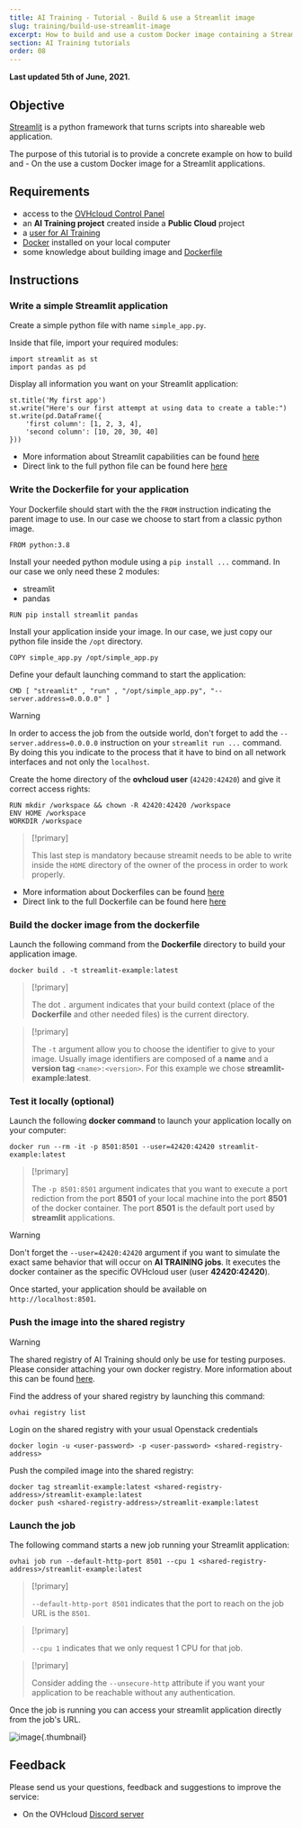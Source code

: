 ```yaml
---
title: AI Training - Tutorial - Build & use a Streamlit image
slug: training/build-use-streamlit-image
excerpt: How to build and use a custom Docker image containing a Streamlit application
section: AI Training tutorials
order: 08
---
```


**Last updated 5th of June, 2021.**

## Objective

[Streamlit](https://streamlit.io/) is a python framework that turns scripts into shareable web application.

The purpose of this tutorial is to provide a concrete example on how to build and - On the use a custom Docker image for a Streamlit applications.

## Requirements

-   access to the [OVHcloud Control Panel](https://ca.ovh.com/auth/?action=gotomanager&from=https://www.ovh.com/asia/&ovhSubsidiary=asia)
-   an **AI Training project** created inside a **Public Cloud** project
-   a [user for AI Training](https://docs.ovh.com/asia/en/publiccloud/ai/users)
-   [Docker](https://www.docker.com/get-started) installed on your local computer
-   some knowledge about building image and [Dockerfile](https://docs.docker.com/engine/reference/builder/)

## Instructions

### Write a simple Streamlit application

Create a simple python file with name `simple_app.py`.

Inside that file, import your required modules:

``` {.python}
import streamlit as st
import pandas as pd
```

Display all information you want on your Streamlit application:

``` {.python}
st.title('My first app')
st.write("Here's our first attempt at using data to create a table:")
st.write(pd.DataFrame({
    'first column': [1, 2, 3, 4],
    'second column': [10, 20, 30, 40]
}))
```

-   More information about Streamlit capabilities can be found [here](https://docs.streamlit.io/en/stable/)
-   Direct link to the full python file can be found here [here](https://github.com/ovh/ai-training-examples/blob/main/jobs/streamlit/tuto_simple_app/simple_app.py)

### Write the Dockerfile for your application

Your Dockerfile should start with the the `FROM` instruction indicating the parent image to use. In our case we choose to start from a classic python image.

``` {.console}
FROM python:3.8
```

Install your needed python module using a `pip install ...` command. In our case we only need these 2 modules:

-   streamlit
-   pandas

``` {.console}
RUN pip install streamlit pandas
```

Install your application inside your image. In our case, we just copy our python file inside the `/opt` directory.

``` {.console}
COPY simple_app.py /opt/simple_app.py
```

Define your default launching command to start the application:

``` {.console}
CMD [ "streamlit" , "run" , "/opt/simple_app.py", "--server.address=0.0.0.0" ]
```

> [!warning]
>
> In order to access the job from the outside world, don't forget to add the `--server.address=0.0.0.0` instruction on your `streamlit run ...` command. By doing this you indicate to the process that it have to bind on all network interfaces and not only the `localhost`.

Create the home directory of the **ovhcloud user** (`42420:42420`) and give it correct access rights:

``` {.console}
RUN mkdir /workspace && chown -R 42420:42420 /workspace
ENV HOME /workspace
WORKDIR /workspace
```

> [!primary]
>
> This last step is mandatory because streamit needs to be able to write inside the `HOME` directory of the owner of the process in order to work properly.

-   More information about Dockerfiles can be found [here](https://docs.docker.com/engine/reference/builder/)
-   Direct link to the full Dockerfile can be found here [here](https://github.com/ovh/ai-training-examples/blob/main/jobs/streamlit/tuto_simple_app/Dockerfile)

### Build the docker image from the dockerfile

Launch the following command from the **Dockerfile** directory to build your application image.

``` {.console}
docker build . -t streamlit-example:latest
```

> [!primary]
>
> The dot `.` argument indicates that your build context (place of the **Dockerfile** and other needed files) is the current directory.

> [!primary]
>
> The `-t` argument allow you to choose the identifier to give to your image. Usually image identifiers are composed of a **name** and a **version tag** `<name>:<version>`. For this example we chose **streamlit-example:latest**.

### Test it locally (optional)

Launch the following **docker command** to launch your application locally on your computer:

``` {.console}
docker run --rm -it -p 8501:8501 --user=42420:42420 streamlit-example:latest
```

> [!primary]
>
> The `-p 8501:8501` argument indicates that you want to execute a port rediction from the port **8501** of your local machine into the port **8501** of the docker container. The port **8501** is the default port used by **streamlit** applications.

> [!warning]
>
> Don't forget the `--user=42420:42420` argument if you want to simulate the exact same behavior that will occur on **AI TRAINING jobs**. It executes the docker container as the specific OVHcloud user (user **42420:42420**).

Once started, your application should be available on `http://localhost:8501`.

### Push the image into the shared registry

> [!warning]
>
> The shared registry of AI Training should only be use for testing purposes. Please consider attaching your own docker registry. More information about this can be found [here](https://docs.ovh.com/asia/en/publiccloud/ai/training/add-private-registry).

Find the address of your shared registry by launching this command:

``` {.console}
ovhai registry list
```

Login on the shared registry with your usual Openstack credentials

``` {.console}
docker login -u <user-password> -p <user-password> <shared-registry-address>
```

Push the compiled image into the shared registry:

``` {.console}
docker tag streamlit-example:latest <shared-registry-address>/streamlit-example:latest
docker push <shared-registry-address>/streamlit-example:latest
```

### Launch the job

The following command starts a new job running your Streamlit application:

``` {.console}
ovhai job run --default-http-port 8501 --cpu 1 <shared-registry-address>/streamlit-example:latest
```

> [!primary]
>
> `--default-http-port 8501` indicates that the port to reach on the job URL is the `8501`.

> [!primary]
>
> `--cpu 1` indicates that we only request 1 CPU for that job.

> [!primary]
>
> Consider adding the `--unsecure-http` attribute if you want your application to be reachable without any authentication.

Once the job is running you can access your streamlit application directly from the job's URL.

![image](images/streamlit.png){.thumbnail}

## Feedback

Please send us your questions, feedback and suggestions to improve the service:

- On the OVHcloud [Discord server](https://discord.com/invite/vXVurFfwe9) 
